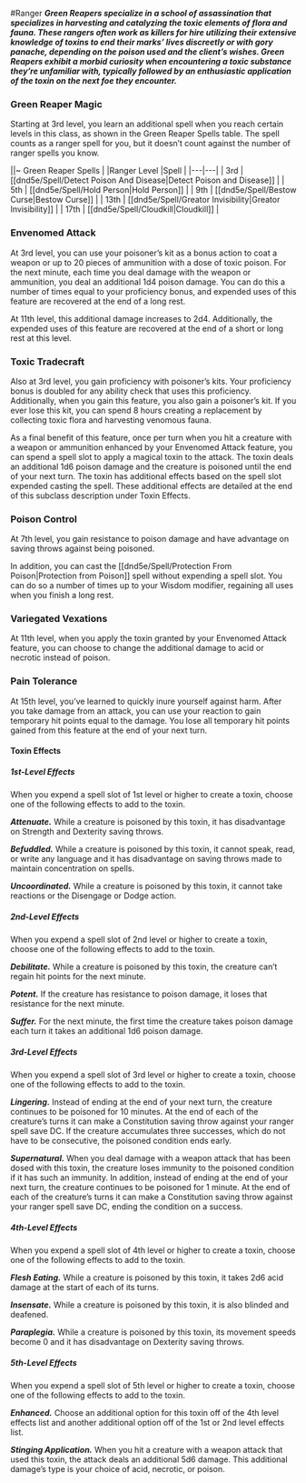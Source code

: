 #Ranger
***Green Reapers specialize in a school of assassination that specializes in harvesting and catalyzing the toxic elements of flora and fauna. These rangers often work as killers for hire utilizing their extensive knowledge of toxins to end their marks’ lives discreetly or with gory panache, depending on the poison used and the client’s wishes. Green Reapers exhibit a morbid curiosity when encountering a toxic substance they’re unfamiliar with, typically followed by an enthusiastic application of the toxin on the next foe they encounter.***

### Green Reaper Magic
Starting at 3rd level, you learn an additional spell when you reach certain levels in this class, as shown in the Green Reaper Spells table. The spell counts as a ranger spell for you, but it doesn’t count against the number of ranger spells you know.

||~ Green Reaper Spells |
|Ranger Level |Spell |
|---|---|
| 3rd | [[dnd5e/Spell/Detect Poison And Disease\|Detect Poison and Disease]] |
| 5th | [[dnd5e/Spell/Hold Person\|Hold Person]] |
| 9th | [[dnd5e/Spell/Bestow Curse\|Bestow Curse]] |
| 13th | [[dnd5e/Spell/Greator Invisibility\|Greator Invisibility]] |
| 17th | [[dnd5e/Spell/Cloudkill\|Cloudkill]] |

### Envenomed Attack
At 3rd level, you can use your poisoner’s kit as a bonus action to coat a weapon or up to 20 pieces of ammunition with a dose of toxic poison. For the next minute, each time you deal damage with the weapon or ammunition, you deal an additional 1d4 poison damage. You can do this a number of times equal to your proficiency bonus, and expended uses of this feature are recovered at the end of a long rest.

At 11th level, this additional damage increases to 2d4. Additionally, the expended uses of this feature are recovered at the end of a short or long rest at this level.

### Toxic Tradecraft
Also at 3rd level, you gain proficiency with poisoner’s kits. Your proficiency bonus is doubled for any ability check that uses this proficiency. Additionally, when you gain this feature, you also gain a poisoner’s kit. If you ever lose this kit, you can spend 8 hours creating a replacement by collecting toxic flora and harvesting venomous fauna.

As a final benefit of this feature, once per turn when you hit a creature with a weapon or ammunition enhanced by your Envenomed Attack feature, you can spend a spell slot to apply a magical toxin to the attack. The toxin deals an additional 1d6 poison damage and the creature is poisoned until the end of your next turn. The toxin has additional effects based on the spell slot expended casting the spell. These additional effects are detailed at the end of this subclass description under Toxin Effects.

### Poison Control
At 7th level, you gain resistance to poison damage and have advantage on saving throws against being poisoned.

In addition, you can cast the [[dnd5e/Spell/Protection From Poison\|Protection from Poison]] spell without expending a spell slot. You can do so a number of times up to your Wisdom modifier, regaining all uses when you finish a long rest.

### Variegated Vexations
At 11th level, when you apply the toxin granted by your Envenomed Attack feature, you can choose to change the additional damage to acid or necrotic instead of poison.

### Pain Tolerance
At 15th level, you’ve learned to quickly inure yourself against harm. After you take damage from an attack, you can use your reaction to gain temporary hit points equal to the damage. You lose all temporary hit points gained from this feature at the end of your next turn.


#### Toxin Effects
##### 1st-Level Effects
When you expend a spell slot of 1st level or higher to create a toxin, choose one of the following effects to add to the toxin.

***Attenuate.*** While a creature is poisoned by this toxin, it has disadvantage on Strength and Dexterity saving throws.

***Befuddled.*** While a creature is poisoned by this toxin, it cannot speak, read, or write any language and it has disadvantage on saving throws made to maintain concentration on spells.

***Uncoordinated.*** While a creature is poisoned by this toxin, it cannot take reactions or the Disengage or Dodge action.

##### 2nd-Level Effects
When you expend a spell slot of 2nd level or higher to create a toxin, choose one of the following effects to add to the toxin.

***Debilitate.*** While a creature is poisoned by this toxin, the creature can’t regain hit points for the next minute.

***Potent.*** If the creature has resistance to poison damage, it loses that resistance for the next minute.

***Suffer.*** For the next minute, the first time the creature takes poison damage each turn it takes an additional 1d6 poison damage.

##### 3rd-Level Effects
When you expend a spell slot of 3rd level or higher to create a toxin, choose one of the following effects to add to the toxin.

***Lingering.*** Instead of ending at the end of your next turn, the creature continues to be poisoned for 10 minutes. At the end of each of the creature’s turns it can make a Constitution saving throw against your ranger spell save DC. If the creature accumulates three successes, which do not have to be consecutive, the poisoned condition ends early.

***Supernatural.*** When you deal damage with a weapon attack that has been dosed with this toxin, the creature loses immunity to the poisoned condition if it has such an immunity. In addition, instead of ending at the end of your next turn, the creature continues to be poisoned for 1 minute. At the end of each of the creature’s turns it can make a Constitution saving throw against your ranger spell save DC, ending the condition on a success.

##### 4th-Level Effects
When you expend a spell slot of 4th level or higher to create a toxin, choose one of the following effects to add to the toxin.

***Flesh Eating.*** While a creature is poisoned by this toxin, it takes 2d6 acid damage at the start of each of its turns.

***Insensate.*** While a creature is poisoned by this toxin, it is also blinded and deafened.

***Paraplegia.*** While a creature is poisoned by this toxin, its movement speeds become 0 and it has disadvantage on Dexterity saving throws.

##### 5th-Level Effects
When you expend a spell slot of 5th level or higher to create a toxin, choose one of the following effects to add to the toxin.

***Enhanced.*** Choose an additional option for this toxin off of the 4th level effects list and another additional option off of the 1st or 2nd level effects list.

***Stinging Application.*** When you hit a creature with a weapon attack that used this toxin, the attack deals an additional 5d6 damage. This additional damage’s type is your choice of acid, necrotic, or poison.